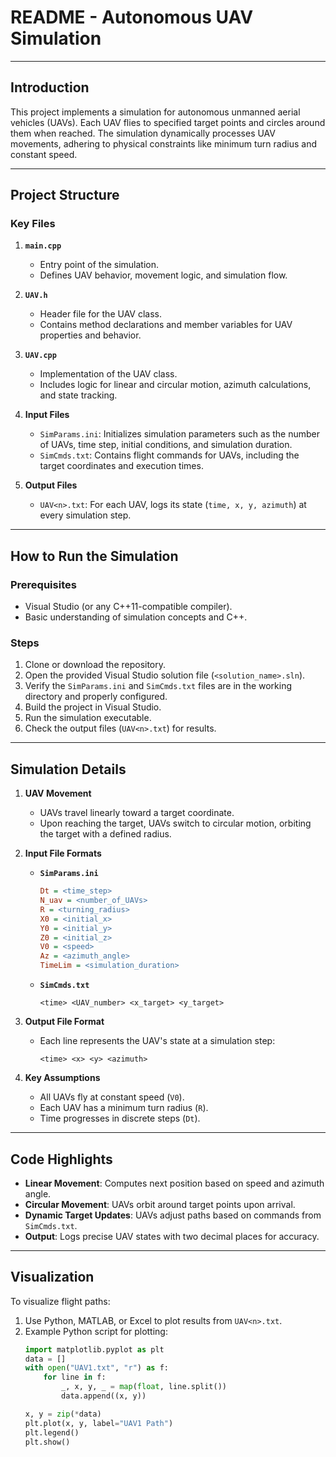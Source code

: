 
# README - Autonomous UAV Simulation  

---

## **Introduction**  
This project implements a simulation for autonomous unmanned aerial vehicles (UAVs). Each UAV flies to specified target points and circles around them when reached. The simulation dynamically processes UAV movements, adhering to physical constraints like minimum turn radius and constant speed.

---

## **Project Structure**  
### **Key Files**  
1. **`main.cpp`**  
   - Entry point of the simulation.  
   - Defines UAV behavior, movement logic, and simulation flow.  

2. **`UAV.h`**  
   - Header file for the UAV class.  
   - Contains method declarations and member variables for UAV properties and behavior.  

3. **`UAV.cpp`**  
   - Implementation of the UAV class.  
   - Includes logic for linear and circular motion, azimuth calculations, and state tracking.

4. **Input Files**  
   - `SimParams.ini`: Initializes simulation parameters such as the number of UAVs, time step, initial conditions, and simulation duration.  
   - `SimCmds.txt`: Contains flight commands for UAVs, including the target coordinates and execution times.

5. **Output Files**  
   - `UAV<n>.txt`: For each UAV, logs its state (`time, x, y, azimuth`) at every simulation step.

---

## **How to Run the Simulation**  
### **Prerequisites**  
- Visual Studio (or any C++11-compatible compiler).  
- Basic understanding of simulation concepts and C++.

### **Steps**  
1. Clone or download the repository.  
2. Open the provided Visual Studio solution file (`<solution_name>.sln`).  
3. Verify the `SimParams.ini` and `SimCmds.txt` files are in the working directory and properly configured.  
4. Build the project in Visual Studio.  
5. Run the simulation executable.  
6. Check the output files (`UAV<n>.txt`) for results.

---

## **Simulation Details**  
1. **UAV Movement**  
   - UAVs travel linearly toward a target coordinate.  
   - Upon reaching the target, UAVs switch to circular motion, orbiting the target with a defined radius.  

2. **Input File Formats**  
   - **`SimParams.ini`**  
     ```ini
     Dt = <time_step>
     N_uav = <number_of_UAVs>
     R = <turning_radius>
     X0 = <initial_x>
     Y0 = <initial_y>
     Z0 = <initial_z>
     V0 = <speed>
     Az = <azimuth_angle>
     TimeLim = <simulation_duration>
     ```  
   - **`SimCmds.txt`**  
     ```plaintext
     <time> <UAV_number> <x_target> <y_target>
     ```  

3. **Output File Format**  
   - Each line represents the UAV's state at a simulation step:  
     ```plaintext
     <time> <x> <y> <azimuth>
     ```

4. **Key Assumptions**  
   - All UAVs fly at constant speed (`V0`).  
   - Each UAV has a minimum turn radius (`R`).  
   - Time progresses in discrete steps (`Dt`).

---

## **Code Highlights**  
- **Linear Movement**: Computes next position based on speed and azimuth angle.  
- **Circular Movement**: UAVs orbit around target points upon arrival.  
- **Dynamic Target Updates**: UAVs adjust paths based on commands from `SimCmds.txt`.  
- **Output**: Logs precise UAV states with two decimal places for accuracy.  

---

## **Visualization**  
To visualize flight paths:  
1. Use Python, MATLAB, or Excel to plot results from `UAV<n>.txt`.  
2. Example Python script for plotting:  
   ```python
   import matplotlib.pyplot as plt
   data = []
   with open("UAV1.txt", "r") as f:
       for line in f:
           _, x, y, _ = map(float, line.split())
           data.append((x, y))

   x, y = zip(*data)
   plt.plot(x, y, label="UAV1 Path")
   plt.legend()
   plt.show()
